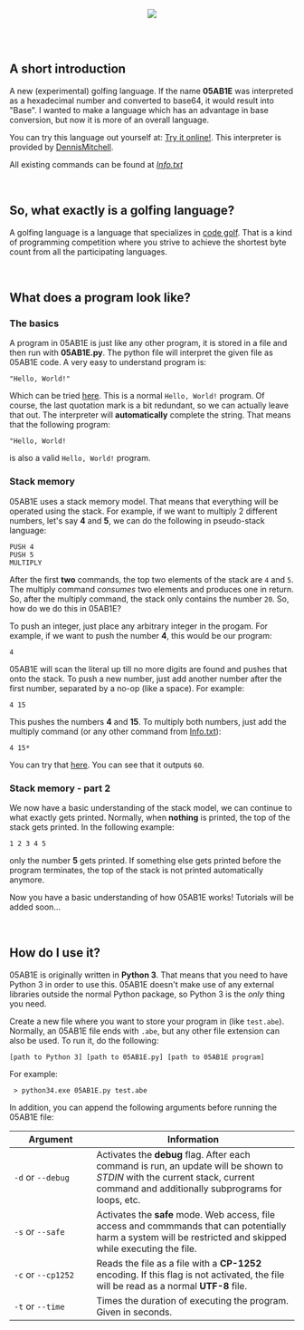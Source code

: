 <p align="center"><a href="https://github.com/Adriandmen/05AB1E"><img src="https://i.stack.imgur.com/kUDMr.png"/></a></p>
<br>
<br>

## A short introduction

A new (experimental) golfing language. If the name **05AB1E** was interpreted as a hexadecimal number and converted to base64, it would result into "Base". I wanted to make a language which has an advantage in base conversion, but now it is more of an overall language.

You can try this language out yourself at: [Try it online!](http://05ab1e.tryitonline.net/). This interpreter is provided by [DennisMitchell](https://github.com/DennisMitchell).

All existing commands can be found at [_Info.txt_](https://github.com/Adriandmen/05AB1E/blob/master/Info.txt)

<br>

## So, what exactly is a golfing language?

A golfing language is a language that specializes in [code golf](https://en.wikipedia.org/wiki/Code_golf). That is a kind of programming competition where you strive to achieve the shortest byte count from all the participating languages.

<br>

## What does a program look like?

### The basics

A program in 05AB1E is just like any other program, it is stored in a file and then run with **05AB1E.py**. The python file will interpret the given file as 05AB1E code. A very easy to understand program is:

    "Hello, World!"

Which can be tried [here](http://05ab1e.tryitonline.net/#code=IkhlbGxvLCBXb3JsZCEi&input=). This is a normal `Hello, World!` program. Of course, the last quotation mark is a bit redundant, so we can actually leave that out. The interpreter will **automatically** complete the string. That means that the following program:

    "Hello, World!

is also a valid `Hello, World!` program.

### Stack memory

05AB1E uses a stack memory model. That means that everything will be operated using the stack. For example, if we want to multiply 2 different numbers, let's say **4** and **5**, we can do the following in pseudo-stack language:

    PUSH 4
    PUSH 5
    MULTIPLY

After the first **two** commands, the top two elements of the stack are `4` and `5`. The multiply command _consumes_ two elements and produces one in return. So, after the multiply command, the stack only contains the number `20`. So, how do we do this in 05AB1E?

To push an integer, just place any arbitrary integer in the progam. For example, if we want to push the number **4**, this would be our program:

    4

05AB1E will scan the literal up till no more digits are found and pushes that onto the stack. To push a new number, just add another number after the first number, separated by a no-op (like a space). For example:

    4 15

This pushes the numbers **4** and **15**. To multiply both numbers, just add the multiply command (or any other command from [Info.txt](https://github.com/Adriandmen/05AB1E/blob/master/Info.txt)):

    4 15*

You can try that [here](http://05ab1e.tryitonline.net/#code=NCAxNSo&input=). You can see that it outputs `60`.

### Stack memory - part 2

We now have a basic understanding of the stack model, we can continue to what exactly gets printed. Normally, when **nothing** is printed, the top of the stack gets printed. In the following example:

    1 2 3 4 5

only the number **5** gets printed. If something else gets printed before the program terminates, the top of the stack is not printed automatically anymore.

Now you have a basic understanding of how 05AB1E works! Tutorials will be added soon...


<br>

## How do I use it?

05AB1E is originally written in **Python 3**. That means that you need to have Python 3 in order to use this. 05AB1E doesn't make use of any external libraries outside the normal Python package, so Python 3 is the _only_ thing you need.

Create a new file where you want to store your program in (like `test.abe`). Normally, an 05AB1E file ends with `.abe`, but any other file extension can also be used. To run it, do the following:

    [path to Python 3] [path to 05AB1E.py] [path to 05AB1E program]
    
For example:

     > python34.exe 05AB1E.py test.abe

In addition, you can append the following arguments before running the 05AB1E file:

 &nbsp;&nbsp;&nbsp;&nbsp;&nbsp;&nbsp;Argument&nbsp;&nbsp;&nbsp;&nbsp;&nbsp;&nbsp; | Information
 -------- | -----------
 `-d` or `--debug` | Activates the **debug** flag. After each command is run, an update will be shown to _STDIN_ with the current stack, current command and additionally subprograms for loops, etc.
 `-s` or `--safe` | Activates the **safe** mode. Web access, file access and commmands that can potentially harm a system will be restricted and skipped while executing the file.
 `-c` or `--cp1252` | Reads the file as a file with a **CP-1252** encoding. If this flag is not activated, the file will be read as a normal **UTF-8** file.
 `-t` or `--time` | Times the duration of executing the program. Given in seconds.
